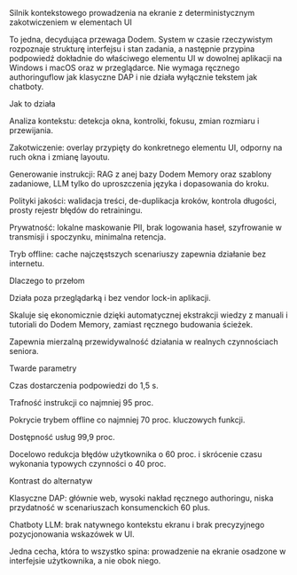 Silnik kontekstowego prowadzenia na ekranie z deterministycznym zakotwiczeniem w elementach UI

To jedna, decydująca przewaga Dodem. System w czasie rzeczywistym rozpoznaje strukturę interfejsu i stan zadania, a następnie przypina podpowiedź dokładnie do właściwego elementu UI w dowolnej aplikacji na Windows i macOS oraz w przeglądarce. Nie wymaga ręcznego authoringuflow jak klasyczne DAP i nie działa wyłącznie tekstem jak chatboty.

Jak to działa

Analiza kontekstu: detekcja okna, kontrolki, fokusu, zmian rozmiaru i przewijania.

Zakotwiczenie: overlay przypięty do konkretnego elementu UI, odporny na ruch okna i zmianę layoutu.

Generowanie instrukcji: RAG z anej bazy Dodem Memory oraz szablony zadaniowe, LLM tylko do uproszczenia języka i dopasowania do kroku.

Polityki jakości: walidacja treści, de-duplikacja kroków, kontrola długości, prosty rejestr błędów do retrainingu.

Prywatność: lokalne maskowanie PII, brak logowania haseł, szyfrowanie w transmisji i spoczynku, minimalna retencja.

Tryb offline: cache najczęstszych scenariuszy zapewnia działanie bez internetu.

Dlaczego to przełom

Działa poza przeglądarką i bez vendor lock-in aplikacji.

Skaluje się ekonomicznie dzięki automatycznej ekstrakcji wiedzy z manuali i tutoriali do Dodem Memory, zamiast ręcznego budowania ścieżek.

Zapewnia mierzalną przewidywalność działania w realnych czynnościach seniora.

Twarde parametry

Czas dostarczenia podpowiedzi do 1,5 s.

Trafność instrukcji co najmniej 95 proc.

Pokrycie trybem offline co najmniej 70 proc. kluczowych funkcji.

Dostępność usług 99,9 proc.

Docelowo redukcja błędów użytkownika o 60 proc. i skrócenie czasu wykonania typowych czynności o 40 proc.

Kontrast do alternatyw

Klasyczne DAP: głównie web, wysoki nakład ręcznego authoringu, niska przydatność w scenariuszach konsumenckich 60 plus.

Chatboty LLM: brak natywnego kontekstu ekranu i brak precyzyjnego pozycjonowania wskazówek w UI.

Jedna cecha, która to wszystko spina: prowadzenie na ekranie osadzone w interfejsie użytkownika, a nie obok niego.
